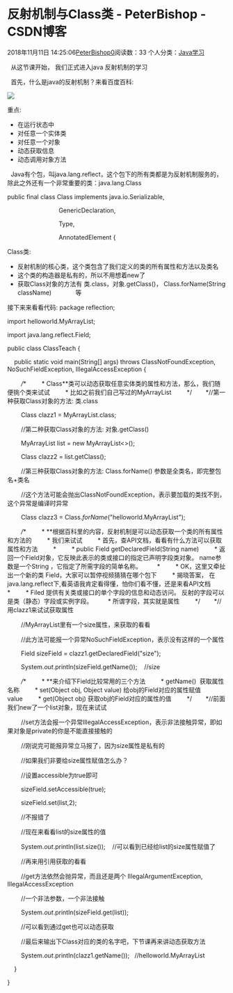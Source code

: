 # 反射机制与Class类 - PeterBishop - CSDN博客





2018年11月11日 14:25:06[PeterBishop0](https://me.csdn.net/qq_40061421)阅读数：33
个人分类：[Java学习](https://blog.csdn.net/qq_40061421/article/category/8087498)









  从这节课开始， 我们正式进入java 反射机制的学习



  首先，什么是java的反射机制？来看百度百科:

![](https://img-blog.csdnimg.cn/2018111113444026.png)



重点:
- 在运行状态中
- 对任意一个实体类
- 对任意一个对象
- 动态获取信息
- 动态调用对象方法



  Java有个包，叫java.lang.reflect，这个包下的所有类都是为反射机制服务的，除此之外还有一个非常重要的类：java.lang.Class


public final class Class<T> implements java.io.Serializable,

                              GenericDeclaration,

                              Type,

                              AnnotatedElement {


Class类:
- 反射机制的核心类，这个类包含了我们定义的类的所有属性和方法以及类名
- 这个类的构造器是私有的，所以不用想着new了
- 获取Class对象的方法有 类.class，对象.getClass()， Class.forName(String className)              等



接下来来看看代码:
package reflection;



import helloworld.MyArrayList;



import java.lang.reflect.Field;



public class ClassTeach {



    public static void main(String[] args) throws ClassNotFoundException, NoSuchFieldException, IllegalAccessException {

        */**         * Class**类可以动态获取任意实体类的属性和方法，那么，我们随便挑个类来试试         * 比如之前我们自己写过的MyArrayList         */        *//第一种获取Class对象的方法: 类.class

        Class clazz1 = MyArrayList.class;



        //第二种获取Class对象的方法: 对象.getClass()

        MyArrayList<Object> list = new MyArrayList<>();

        Class clazz2 = list.getClass();



        //第三种获取Class对象的方法: Class.forName() 参数是全类名，即完整包名+类名

        //这个方法可能会抛出ClassNotFoundException，表示要加载的类找不到，这个异常是编译时异常

        Class clazz3 = Class.*forName*("helloworld.MyArrayList");



        */**         * **根据百科里的内容，反射机制是可以动态获取一个类的所有属性和方法的         * 我们来试试         * 首先，查API文档，看看有什么方法可以获取属性和方法         *         * public Field getDeclaredField(String name)         * 返回一个Field对象，它反映此表示的类或接口的指定已声明字段类对象。 name参数是一个String ，它指定了所需字段的简单名称。         *         * OK，这里又牵扯出一个新的类 Field，大家可以暂停视频猜猜在哪个包下         * 揭晓答案， 在java.lang.reflect下,看英语我肯定看得懂，怕你们看不懂，还是来看API文档         *         * Filed 提供有关类或接口的单个字段的信息和动态访问。 反射的字段可以是类（静态）字段或实例字段。         * 所谓字段，其实就是属性         */        *//用clazz1来试试获取属性

        //MyArrayList里有一个size属性，来获取的看看

        //此方法可能报一个异常NoSuchFieldException，表示没有这样的一个属性

        Field sizeField = clazz1.getDeclaredField("size");

        System.*out*.println(sizeField.getName());    //size

        */**         * **来介绍下Field比较常用的三个方法         * getName()  获取属性名称         * set(Object obj, Object value) 给obj的Field对应的属性赋值value         * get(Object obj) 获取obj的Field对应的属性的值         */        *//前面我们new了一个list对象，现在来试试

        //set方法会报一个异常IllegalAccessException，表示非法接触异常，即如果对象是private的你是不能直接接触的

        //刚说完可能报异常立马报了，因为size属性是私有的

        //如果我们非要给size属性赋值怎么办？

        //设置accessible为true即可

        sizeField.setAccessible(true);

        sizeField.set(list,2);

        //不报错了

        //现在来看看list的size属性的值

        System.*out*.println(list.size());    //可以看到已经给list的size属性赋值了

        //再来用引用获取的看看

        //get方法依然会抛异常，而且还是两个 IllegalArgumentException, IllegalAccessException

        //一个非法参数，一个非法接触

        System.*out*.println(sizeField.get(list));

        //可以看到通过get也可以动态获取



        //最后来输出下Class对应的类的名字吧，下节课再来讲动态获取方法

        System.*out*.println(clazz1.getName());   //helloworld.MyArrayList





    }

}


